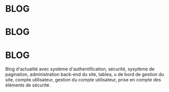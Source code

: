 # BLOG
# BLOG
# BLOG

Blog d'actualité avec système d'authentification, sécurité, sysytème de pagination, administration back-end du site, tablea, u de bord de gestion du site, compte utilisateur, gestion du compte utilisateur, prise en compte des éléments de sécurité.

